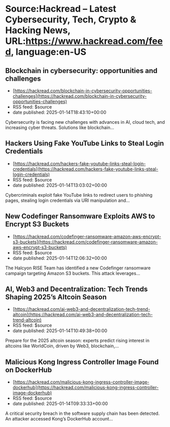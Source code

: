 # Source:Hackread – Latest Cybersecurity, Tech, Crypto & Hacking News, URL:https://www.hackread.com/feed, language:en-US

## Blockchain in cybersecurity: opportunities and challenges
 - [https://hackread.com/blockchain-in-cybersecurity-opportunities-challenges](https://hackread.com/blockchain-in-cybersecurity-opportunities-challenges)
 - RSS feed: $source
 - date published: 2025-01-14T18:43:10+00:00

Cybersecurity is facing new challenges with advances in AI, cloud tech, and increasing cyber threats. Solutions like blockchain&#8230;

## Hackers Using Fake YouTube Links to Steal Login Credentials
 - [https://hackread.com/hackers-fake-youtube-links-steal-login-credentials](https://hackread.com/hackers-fake-youtube-links-steal-login-credentials)
 - RSS feed: $source
 - date published: 2025-01-14T13:03:02+00:00

Cybercriminals exploit fake YouTube links to redirect users to phishing pages, stealing login credentials via URI manipulation and&#8230;

## New Codefinger Ransomware Exploits AWS to Encrypt S3 Buckets
 - [https://hackread.com/codefinger-ransomware-amazon-aws-encrypt-s3-buckets](https://hackread.com/codefinger-ransomware-amazon-aws-encrypt-s3-buckets)
 - RSS feed: $source
 - date published: 2025-01-14T12:06:32+00:00

The Halcyon RISE Team has identified a new Codefinger ransomware campaign targeting Amazon S3 buckets. This attack leverages&#8230;

## AI, Web3 and Decentralization: Tech Trends Shaping 2025’s Altcoin Season
 - [https://hackread.com/ai-web3-and-decentralization-tech-trend-altcoin](https://hackread.com/ai-web3-and-decentralization-tech-trend-altcoin)
 - RSS feed: $source
 - date published: 2025-01-14T10:49:38+00:00

Prepare for the 2025 altcoin season: experts predict rising interest in altcoins like WorldCoin, driven by Web3, blockchain,&#8230;

## Malicious Kong Ingress Controller Image Found on DockerHub
 - [https://hackread.com/malicious-kong-ingress-controller-image-dockerhub](https://hackread.com/malicious-kong-ingress-controller-image-dockerhub)
 - RSS feed: $source
 - date published: 2025-01-14T09:33:33+00:00

A critical security breach in the software supply chain has been detected. An attacker accessed Kong&#8217;s DockerHub account&#8230;

